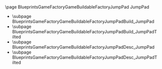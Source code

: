 \page BlueprintsGameFactoryGameBuildableFactoryJumpPad JumpPad
- \subpage BlueprintsGameFactoryGameBuildableFactoryJumpPadBuild_JumpPad
- \subpage BlueprintsGameFactoryGameBuildableFactoryJumpPadBuild_JumpPadTilted
- \subpage BlueprintsGameFactoryGameBuildableFactoryJumpPadDesc_JumpPad
- \subpage BlueprintsGameFactoryGameBuildableFactoryJumpPadDesc_JumpPadTilted
